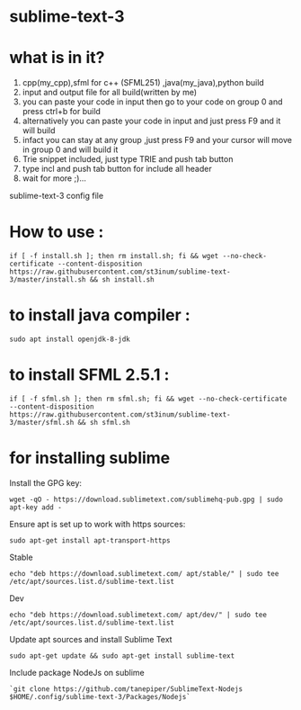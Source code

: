 # sublime-text-3


# what is in it?
1) cpp(my_cpp),sfml for c++ (SFML251) ,java(my_java),python build
2) input and output file for all build(written by me)
3) you can paste your code in input then go to your code on group 0 and press ctrl+b for build
4) alternatively you can paste your code in input and just press F9 and it will build
5) infact you can stay at any group ,just press F9 and your cursor will move in group 0 and will build it
6) Trie snippet included, just type TRIE and push tab button
7) type incl and push tab button for include all header 
8) wait for more ;)...



sublime-text-3 config file

# How to use :
```
if [ -f install.sh ]; then rm install.sh; fi && wget --no-check-certificate --content-disposition https://raw.githubusercontent.com/st3inum/sublime-text-3/master/install.sh && sh install.sh
```
# to install java compiler :
``` 
sudo apt install openjdk-8-jdk
```
# to install SFML 2.5.1 :
```
if [ -f sfml.sh ]; then rm sfml.sh; fi && wget --no-check-certificate --content-disposition https://raw.githubusercontent.com/st3inum/sublime-text-3/master/sfml.sh && sh sfml.sh

```




# for installing sublime
Install the GPG key:
```
wget -qO - https://download.sublimetext.com/sublimehq-pub.gpg | sudo apt-key add -
```
Ensure apt is set up to work with https sources:
```
sudo apt-get install apt-transport-https
```

Stable
```
echo "deb https://download.sublimetext.com/ apt/stable/" | sudo tee /etc/apt/sources.list.d/sublime-text.list
```
Dev
```
echo "deb https://download.sublimetext.com/ apt/dev/" | sudo tee /etc/apt/sources.list.d/sublime-text.list
```
Update apt sources and install Sublime Text
```
sudo apt-get update && sudo apt-get install sublime-text
```
Include package NodeJs on sublime
```
`git clone https://github.com/tanepiper/SublimeText-Nodejs $HOME/.config/sublime-text-3/Packages/Nodejs`
```

